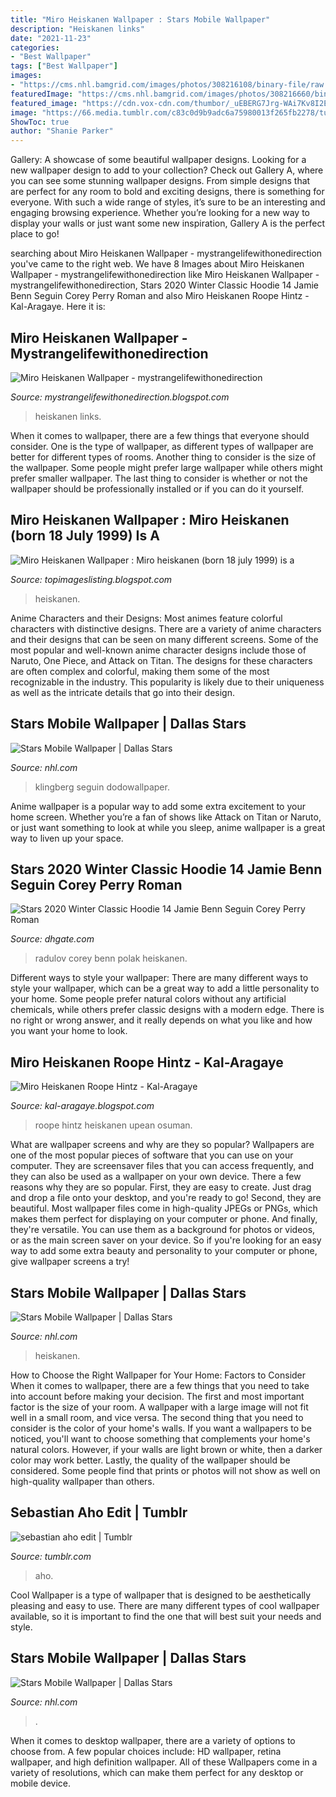 ```yaml
---
title: "Miro Heiskanen Wallpaper : Stars Mobile Wallpaper"
description: "Heiskanen links"
date: "2021-11-23"
categories:
- "Best Wallpaper"
tags: ["Best Wallpaper"]
images:
- "https://cms.nhl.bamgrid.com/images/photos/308216108/binary-file/raw.jpg"
featuredImage: "https://cms.nhl.bamgrid.com/images/photos/308216660/binary-file/raw.jpg"
featured_image: "https://cdn.vox-cdn.com/thumbor/_uEBERG7Jrg-WAi7Kv8I2Eh-EqA=/0x0:4677x3118/1200x800/filters:focal(1794x146:2542x894)/cdn.vox-cdn.com/uploads/chorus_image/image/66664383/usa_today_13993960.0.jpg"
image: "https://66.media.tumblr.com/c83c0d9b9adc6a75980013f265fb2278/tumblr_oldxpaPc6t1w417n0o3_500.jpg"
ShowToc: true
author: "Shanie Parker"
---
```



Gallery: A showcase of some beautiful wallpaper designs.
Looking for a new wallpaper design to add to your collection? Check out Gallery A, where you can see some stunning wallpaper designs. From simple designs that are perfect for any room to bold and exciting designs, there is something for everyone. With such a wide range of styles, it’s sure to be an interesting and engaging browsing experience. Whether you’re looking for a new way to display your walls or just want some new inspiration, Gallery A is the perfect place to go!
		
		
		
		
		
		
		
	

		
searching about Miro Heiskanen Wallpaper - mystrangelifewithonedirection you've came to the right web. We have 8 Images about Miro Heiskanen Wallpaper - mystrangelifewithonedirection like Miro Heiskanen Wallpaper - mystrangelifewithonedirection, Stars 2020 Winter Classic Hoodie 14 Jamie Benn Seguin Corey Perry Roman and also Miro Heiskanen Roope Hintz - Kal-Aragaye. Here it is:
		
    
## Miro Heiskanen Wallpaper - Mystrangelifewithonedirection

<img loading=lazy src="https://cdn.vox-cdn.com/thumbor/_uEBERG7Jrg-WAi7Kv8I2Eh-EqA=/0x0:4677x3118/1200x800/filters:focal(1794x146:2542x894)/cdn.vox-cdn.com/uploads/chorus_image/image/66664383/usa_today_13993960.0.jpg" onerror="this.onerror=null;this.src='https://tse1.mm.bing.net/th?id=OIP.l8Ezk3vNYs6GCBp-EJDGRQHaE8&amp;pid=15.1';" alt="Miro Heiskanen Wallpaper - mystrangelifewithonedirection">

_Source: mystrangelifewithonedirection.blogspot.com_

>heiskanen links. 

	

When it comes to wallpaper, there are a few things that everyone should consider. One is the type of wallpaper, as different types of wallpaper are better for different types of rooms. Another thing to consider is the size of the wallpaper. Some people might prefer large wallpaper while others might prefer smaller wallpaper. The last thing to consider is whether or not the wallpaper should be professionally installed or if you can do it yourself.

    
## Miro Heiskanen Wallpaper : Miro Heiskanen (born 18 July 1999) Is A

<img loading=lazy src="https://pbs.twimg.com/profile_images/1124167629944393729/MNn8kSHF_400x400.jpg" onerror="this.onerror=null;this.src='https://tse4.mm.bing.net/th?id=OIP.hzP6fN_T-bwdNxAjSNYGmAAAAA&amp;pid=15.1';" alt="Miro Heiskanen Wallpaper : Miro heiskanen (born 18 july 1999) is a">

_Source: topimageslisting.blogspot.com_

>heiskanen. 

	

Anime Characters and their Designs: Most animes feature colorful characters with distinctive designs.
There are a variety of anime characters and their designs that can be seen on many different screens. Some of the most popular and well-known anime character designs include those of Naruto, One Piece, and Attack on Titan. The designs for these characters are often complex and colorful, making them some of the most recognizable in the industry. This popularity is likely due to their uniqueness as well as the intricate details that go into their design.

    
## Stars Mobile Wallpaper | Dallas Stars

<img loading=lazy src="https://cms.nhl.bamgrid.com/images/photos/308216656/binary-file/raw.jpg" onerror="this.onerror=null;this.src='https://tse2.mm.bing.net/th?id=OIP.6G_KqytXaHkdTckGrV5zfgHaNK&amp;pid=15.1';" alt="Stars Mobile Wallpaper | Dallas Stars">

_Source: nhl.com_

>klingberg seguin dodowallpaper. 

	

Anime wallpaper is a popular way to add some extra excitement to your home screen. Whether you’re a fan of shows like Attack on Titan or Naruto, or just want something to look at while you sleep, anime wallpaper is a great way to liven up your space.

    
## Stars 2020 Winter Classic Hoodie 14 Jamie Benn Seguin Corey Perry Roman

<img loading=lazy src="https://www.dhresource.com/0x0/f2/albu/g10/M01/E9/43/rBVaVl1zToGAcnhUAAKmkQuYbHk788.jpg/dallas-stars-2020-winter-classic-hoodie-14.jpg" onerror="this.onerror=null;this.src='https://tse4.mm.bing.net/th?id=OIP.UZb5h9lq0xcyGD4O3nO6ugHaHa&amp;pid=15.1';" alt="Stars 2020 Winter Classic Hoodie 14 Jamie Benn Seguin Corey Perry Roman">

_Source: dhgate.com_

>radulov corey benn polak heiskanen. 

	

Different ways to style your wallpaper:
There are many different ways to style your wallpaper, which can be a great way to add a little personality to your home. Some people prefer natural colors without any artificial chemicals, while others prefer classic designs with a modern edge. There is no right or wrong answer, and it really depends on what you like and how you want your home to look.

    
## Miro Heiskanen Roope Hintz - Kal-Aragaye

<img loading=lazy src="https://img.ilcdn.fi/Q8gIP3ORR3FA8xoisIJX175uY5Q=/full-fit-in/612x0/img-s3.ilcdn.fi/1d276977636a03f40d839a26f1a72606fd27f539340807e264f139948d5e9a0e.jpg" onerror="this.onerror=null;this.src='https://tse2.mm.bing.net/th?id=OIP.y0TcI9oMf98QpfY-cVwFQgHaHa&amp;pid=15.1';" alt="Miro Heiskanen Roope Hintz - Kal-Aragaye">

_Source: kal-aragaye.blogspot.com_

>roope hintz heiskanen upean osuman. 

	

What are wallpaper screens and why are they so popular?
Wallpapers are one of the most popular pieces of software that you can use on your computer. They are screensaver files that you can access frequently, and they can also be used as a wallpaper on your own device. There a few reasons why they are so popular. First, they are easy to create. Just drag and drop a file onto your desktop, and you're ready to go! Second, they are beautiful. Most wallpaper files come in high-quality JPEGs or PNGs, which makes them perfect for displaying on your computer or phone. And finally, they're versatile. You can use them as a background for photos or videos, or as the main screen saver on your device. So if you're looking for an easy way to add some extra beauty and personality to your computer or phone, give wallpaper screens a try!

    
## Stars Mobile Wallpaper | Dallas Stars

<img loading=lazy src="https://cms.nhl.bamgrid.com/images/photos/308216660/binary-file/raw.jpg" onerror="this.onerror=null;this.src='https://tse4.mm.bing.net/th?id=OIP.mIaGIP78GUJCyUbTsn7GSQHaNK&amp;pid=15.1';" alt="Stars Mobile Wallpaper | Dallas Stars">

_Source: nhl.com_

>heiskanen. 

	

How to Choose the Right Wallpaper for Your Home: Factors to Consider
When it comes to wallpaper, there are a few things that you need to take into account before making your decision. The first and most important factor is the size of your room. A wallpaper with a large image will not fit well in a small room, and vice versa. 
The second thing that you need to consider is the color of your home's walls. If you want a wallpapers to be noticed, you'll want to choose something that complements your home's natural colors. However, if your walls are light brown or white, then a darker color may work better. 
Lastly, the quality of the wallpaper should be considered. Some people find that prints or photos will not show as well on high-quality wallpaper than others.

    
## Sebastian Aho Edit | Tumblr

<img loading=lazy src="https://66.media.tumblr.com/c83c0d9b9adc6a75980013f265fb2278/tumblr_oldxpaPc6t1w417n0o3_500.jpg" onerror="this.onerror=null;this.src='https://tse2.mm.bing.net/th?id=OIP.lg11-7yywLITPVV0Uv-mDQAAAA&amp;pid=15.1';" alt="sebastian aho edit | Tumblr">

_Source: tumblr.com_

>aho. 

	

Cool Wallpaper is a type of wallpaper that is designed to be aesthetically pleasing and easy to use. There are many different types of cool wallpaper available, so it is important to find the one that will best suit your needs and style.

    
## Stars Mobile Wallpaper | Dallas Stars

<img loading=lazy src="https://cms.nhl.bamgrid.com/images/photos/308216108/binary-file/raw.jpg" onerror="this.onerror=null;this.src='https://tse3.mm.bing.net/th?id=OIP.itAID6Yqy02odxXQQUY8gAHaNK&amp;pid=15.1';" alt="Stars Mobile Wallpaper | Dallas Stars">

_Source: nhl.com_

>. 

	

When it comes to desktop wallpaper, there are a variety of options to choose from. A few popular choices include: HD wallpaper, retina wallpaper, and high definition wallpaper. All of these Wallpapers come in a variety of resolutions, which can make them perfect for any desktop or mobile device. 

